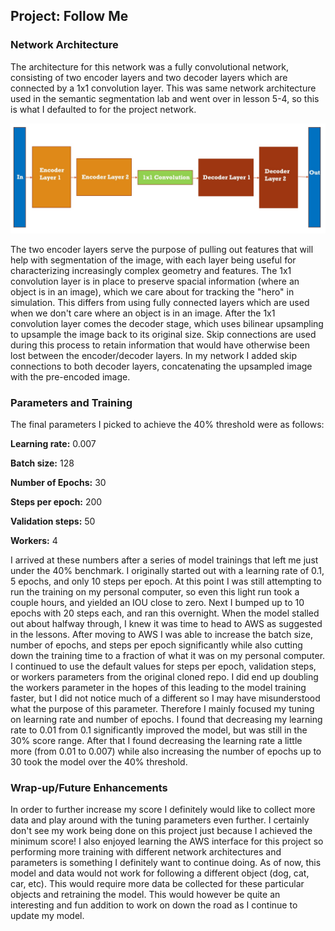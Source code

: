 ## Project: Follow Me

### Network Architecture
The architecture for this network was a fully convolutional network, consisting of two encoder layers and two decoder layers which are connected by a 1x1 convolution layer.  This was same network architecture used in the semantic segmentation lab and went over in lesson 5-4, so this is what I defaulted to for the project network.

![image_1](/network_architecture.jpeg)

The two encoder layers serve the purpose of pulling out features that will help with segmentation of the image, with each layer being useful for characterizing increasingly complex geometry and features.  The 1x1 convolution layer is in place to preserve spacial information (where an object is in an image), which we care about for tracking the "hero" in simulation.  This differs from using fully connected layers which are used when we don't care where an object is in an image. After the 1x1 convolution layer comes the decoder stage, which uses bilinear upsampling to upsample the image back to its original size.  Skip connections are used during this process to retain information that would have otherwise been lost between the encoder/decoder layers.  In my network I added skip connections to both decoder layers, concatenating the upsampled image with the pre-encoded image.  

### Parameters and Training
The final parameters I picked to achieve the 40% threshold were as follows:

**Learning rate:** 0.007 

**Batch size:** 128

**Number of Epochs:** 30

**Steps per epoch:** 200

**Validation steps:** 50

**Workers:** 4

I arrived at these numbers after a series of model trainings that left me just under the 40% benchmark.  I originally started out with a learning rate of 0.1, 5 epochs, and only 10 steps per epoch.  At this point I was still attempting to run the training on my personal computer, so even this light run took a couple hours, and yielded an IOU close to zero.  Next I bumped up to 10 epochs with 20 steps each, and ran this overnight.  When the model stalled out about halfway through, I knew it was time to head to AWS as suggested in the lessons.  After moving to AWS I was able to increase the batch size, number of epochs, and steps per epoch significantly while also cutting down the training time to a fraction of what it was on my personal computer.  I continued to use the default values for steps per epoch, validation steps, or workers parameters from the original cloned repo.  I did end up doubling the workers parameter in the hopes of this leading to the model training faster, but I did not notice much of a different so I may have misunderstood what the purpose of this parameter.  Therefore I mainly focused my tuning on learning rate and number of epochs.  I found that decreasing my learning rate to 0.01 from 0.1 significantly improved the model, but was still in the 30% score range.  After that I found decreasing the learning rate a little more (from 0.01 to 0.007) while also increasing the number of epochs up to 30 took the model over the 40% threshold.              

### Wrap-up/Future Enhancements
In order to further increase my score I definitely would like to collect more data and play around with the tuning parameters even further.  I certainly don't see my work being done on this project just because I achieved the minimum score!  I also enjoyed learning the AWS interface for this project so performing more training with different network architectures and parameters is something I definitely want to continue doing. As of now, this model and data would not work for following a different object (dog, cat, car, etc).  This would require more data be collected for these particular objects and retraining the model.  This would however be quite an interesting and fun addition to work on down the road as I continue to update my model.    
